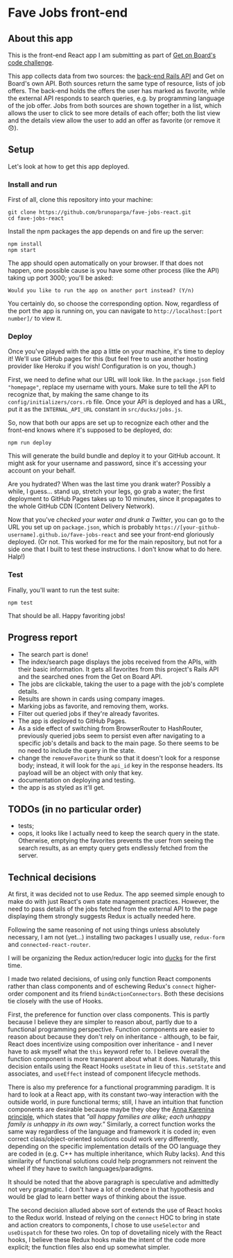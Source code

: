 # Fave Jobs front-end

## About this app

This is the front-end React app I am submitting as part of [Get on Board's code challenge](https://gist.github.com/j4rs/1e4c1e37e063fd5143b8b9ed18329730).

This app collects data from two sources: the [back-end Rails API](https://github.com/brunoparga/fave-jobs-api) and Get on Board's own API. Both sources return the same type of resource, lists of job offers. The back-end holds the offers the user has marked as favorite, while the external API responds to search queries, e.g. by programming language of the job offer. Jobs from both sources are shown together in a list, which allows the user to click to see more details of each offer; both the list view and the details view allow the user to add an offer as favorite (or remove it 😞).

## Setup

Let's look at how to get this app deployed.

### Install and run

First of all, clone this repository into your machine:

```
git clone https://github.com/brunoparga/fave-jobs-react.git
cd fave-jobs-react
```

Install the npm packages the app depends on and fire up the server:

```
npm install
npm start
```

The app should open automatically on your browser. If that does not happen, one possible cause is you have some other process (like the API) taking up port 3000; you'll be asked:

```
Would you like to run the app on another port instead? (Y/n)
```

You certainly do, so choose the corresponding option. Now, regardless of the port the app is running on, you can navigate to `http://localhost:[port number]/` to view it.

### Deploy

Once you've played with the app a little on your machine, it's time to deploy it! We'll use GitHub pages for this (but feel free to use another hosting provider like Heroku if you wish! Configuration is on you, though.)

First, we need to define what our URL will look like. In the `package.json` field `"homepage"`, replace my username with yours. Make sure to tell the API to recognize that, by making the same change to its `config/initializers/cors.rb` file. Once your API is deployed and has a URL, put it as the `INTERNAL_API_URL` constant in `src/ducks/jobs.js`.

So, now that both our apps are set up to recognize each other and the front-end knows where it's supposed to be deployed, do:

```
npm run deploy
```

This will generate the build bundle and deploy it to your GitHub account. It might ask for your username and password, since it's accessing your account on your behalf.

Are you hydrated? When was the last time you drank water? Possibly a while, I guess... stand up, stretch your legs, go grab a water; the first deployment to GitHub Pages takes up to 10 minutes, since it propagates to the whole GitHub CDN (Content Delivery Network).

Now that you've _checked your water and drunk a Twitter_, you can go to the URL you set up on `package.json`, which is probably `https://[your-github-username].github.io/fave-jobs-react` and see your front-end gloriously deployed. (Or not. This worked for me for the main repository, but not for a side one that I built to test these instructions. I don't know what to do here. Halp!)

### Test

Finally, you'll want to run the test suite:

```
npm test
```

That should be all. Happy favoriting jobs!

## Progress report

- The search part is done!
- The index/search page displays the jobs received from the APIs, with their basic information. It gets all favorites from this project's Rails API and the searched ones from the Get on Board API.
- The jobs are clickable, taking the user to a page with the job's complete details.
- Results are shown in cards using company images.
- Marking jobs as favorite, and removing them, works.
- Filter out queried jobs if they're already favorites.
- The app is deployed to GitHub Pages.
- As a side effect of switching from BrowserRouter to HashRouter, previously queried jobs seem to persist even after navigating to a specific job's details and back to the main page. So there seems to be no need to include the query in the state.
- change the `removeFavorite` thunk so that it doesn't look for a response body; instead, it will look for the `api_id` key in the response headers. Its payload will be an object with only that key.
- documentation on deploying and testing.
- the app is as styled as it'll get.

## TODOs (in no particular order)

- tests;
- oops, it looks like I actually need to keep the search query in the state. Otherwise, emptying the favorites prevents the user from seeing the search results, as an empty query gets endlessly fetched from the server.

## Technical decisions

At first, it was decided not to use Redux. The app seemed simple enough to make do with just React's own state management practices. However, the need to pass details of the jobs fetched from the external API to the page displaying them strongly suggests Redux is actually needed here.

Following the same reasoning of not using things unless absolutely necessary, I am not (yet...) installing two packages I usually use, `redux-form` and `connected-react-router`.

I will be organizing the Redux action/reducer logic into [ducks](https://github.com/erikras/ducks-modular-redux) for the first time.

I made two related decisions, of using only function React components rather than class components and of eschewing Redux's `connect` higher-order component and its friend `bindActionConnectors`. Both these decisions tie closely with the use of Hooks.

First, the preference for function over class components. This is partly because I believe they are simpler to reason about, partly due to a functional programming perspective. Function components are easier to reason about because they don't rely on inheritance - although, to be fair, React does incentivize using composition over inheritance - and I never have to ask myself what the `this` keyword refer to. I believe overall the function component is more transparent about what it does. Naturally, this decision entails using the React Hooks `useState` in lieu of `this.setState` and associates, and `useEffect` instead of component lifecycle methods.

There is also my preference for a functional programming paradigm. It is hard to look at a React app, with its constant two-way interaction with the outside world, in pure functional terms; still, I have an intuition that function components are desirable because maybe they obey the [Anna Karenina principle](https://en.wikipedia.org/wiki/Anna_Karenina_principle), which states that _"all happy families are alike; each unhappy family is unhappy in its own way."_ Similarly, a correct function works the same way regardless of the language and framework it is coded in; even correct class/object-oriented solutions could work very differently, depending on the specific implementation details of the OO language they are coded in (e.g. C++ has multiple inheritance, which Ruby lacks). And this similarity of functional solutions could help programmers not reinvent the wheel if they have to switch languages/paradigms.

It should be noted that the above paragraph is speculative and admittedly not very pragmatic. I don't have a lot of credence in that hypothesis and would be glad to learn better ways of thinking about the issue.

The second decision alluded above sort of extends the use of React hooks to the Redux world. Instead of relying on the `connect` HOC to bring in state and action creators to components, I chose to use `useSelector` and `useDispatch` for these two roles. On top of dovetailing nicely with the React hooks, I believe these Redux hooks make the intent of the code more explicit; the function files also end up somewhat simpler.
